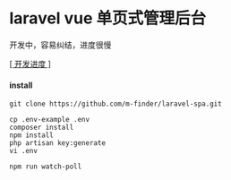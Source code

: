 # laravel vue 单页式管理后台

开发中，容易纠结，进度很慢

[ [ 开发进度 ] ](https://github.com/m-finder/laravel-spa/projects/1)

#### install
```
git clone https://github.com/m-finder/laravel-spa.git

cp .env-example .env
composer install
npm install
php artisan key:generate
vi .env

npm run watch-poll
```